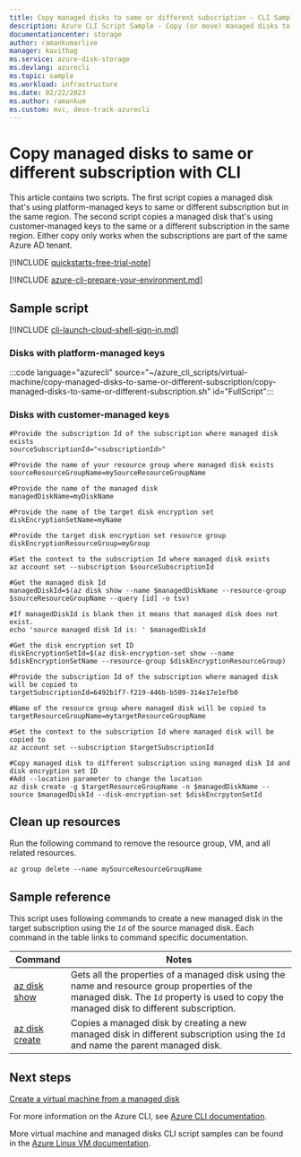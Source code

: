 ```yaml
---
title: Copy managed disks to same or different subscription - CLI Sample
description: Azure CLI Script Sample - Copy (or move) managed disks to the same or a different subscription
documentationcenter: storage
author: ramankumarlive
manager: kavithag
ms.service: azure-disk-storage
ms.devlang: azurecli
ms.topic: sample
ms.workload: infrastructure
ms.date: 02/22/2023
ms.author: ramankum
ms.custom: mvc, devx-track-azurecli
---
```


# Copy managed disks to same or different subscription with CLI

This article contains two scripts. The first script copies a managed disk that's using platform-managed keys to same or different subscription but in the same region. The second script copies a managed disk that's using customer-managed keys to the same or a different subscription in the same region. Either copy only works when the subscriptions are part of the same Azure AD tenant.

[!INCLUDE [quickstarts-free-trial-note](../../../includes/quickstarts-free-trial-note.md)]

[!INCLUDE [azure-cli-prepare-your-environment.md](~/articles/reusable-content/azure-cli/azure-cli-prepare-your-environment.md)]

## Sample script

[!INCLUDE [cli-launch-cloud-shell-sign-in.md](../../../includes/cli-launch-cloud-shell-sign-in.md)]

### Disks with platform-managed keys

:::code language="azurecli" source="~/azure_cli_scripts/virtual-machine/copy-managed-disks-to-same-or-different-subscription/copy-managed-disks-to-same-or-different-subscription.sh" id="FullScript":::

### Disks with customer-managed keys

```azurecli
#Provide the subscription Id of the subscription where managed disk exists
sourceSubscriptionId="<subscriptionId>"

#Provide the name of your resource group where managed disk exists
sourceResourceGroupName=mySourceResourceGroupName

#Provide the name of the managed disk
managedDiskName=myDiskName

#Provide the name of the target disk encryption set
diskEncryptionSetName=myName

#Provide the target disk encryption set resource group
diskEncryptionResourceGroup=myGroup

#Set the context to the subscription Id where managed disk exists
az account set --subscription $sourceSubscriptionId

#Get the managed disk Id 
managedDiskId=$(az disk show --name $managedDiskName --resource-group $sourceResourceGroupName --query [id] -o tsv)

#If managedDiskId is blank then it means that managed disk does not exist.
echo 'source managed disk Id is: ' $managedDiskId

#Get the disk encryption set ID
diskEncryptionSetId=$(az disk-encryption-set show --name $diskEncryptionSetName --resource-group $diskEncryptionResourceGroup)

#Provide the subscription Id of the subscription where managed disk will be copied to
targetSubscriptionId=6492b1f7-f219-446b-b509-314e17e1efb0

#Name of the resource group where managed disk will be copied to
targetResourceGroupName=mytargetResourceGroupName

#Set the context to the subscription Id where managed disk will be copied to
az account set --subscription $targetSubscriptionId

#Copy managed disk to different subscription using managed disk Id and disk encryption set ID
#Add --location parameter to change the location
az disk create -g $targetResourceGroupName -n $managedDiskName --source $managedDiskId --disk-encryption-set $diskEncrpytonSetId
```

## Clean up resources

Run the following command to remove the resource group, VM, and all related resources.

```azurecli-interactive
az group delete --name mySourceResourceGroupName
```

## Sample reference

This script uses following commands to create a new managed disk in the target subscription using the `Id` of the source managed disk. Each command in the table links to command specific documentation.

| Command | Notes |
|---|---|
| [az disk show](/cli/azure/disk) | Gets all the properties of a managed disk using the name and resource group properties of the managed disk. The `Id` property is used to copy the managed disk to different subscription.  |
| [az disk create](/cli/azure/disk) | Copies a managed disk by creating a new managed disk in different subscription using the `Id` and name the parent managed disk.  |

## Next steps

[Create a virtual machine from a managed disk](./virtual-machines-linux-cli-sample-create-vm-from-managed-os-disks.md?toc=%2fpowershell%2fmodule%2ftoc.json)

For more information on the Azure CLI, see [Azure CLI documentation](/cli/azure).

More virtual machine and managed disks CLI script samples can be found in the [Azure Linux VM documentation](../linux/cli-samples.md?toc=%2fazure%2fvirtual-machines%2flinux%2ftoc.json).
